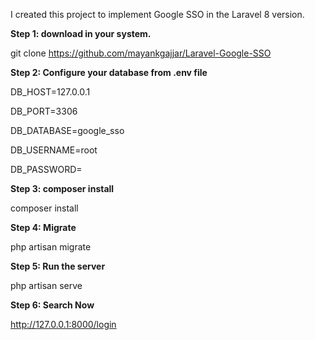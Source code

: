 I created this project to implement Google SSO in the Laravel 8 version.

**Step 1: download in your system.**

git clone https://github.com/mayankgajjar/Laravel-Google-SSO

**Step 2: Configure your database from .env file**

DB_HOST=127.0.0.1

DB_PORT=3306

DB_DATABASE=google_sso

DB_USERNAME=root

DB_PASSWORD=

**Step 3: composer install**

composer install

**Step 4: Migrate**

php artisan migrate

**Step 5: Run the server**

php artisan serve

**Step 6: Search Now**

http://127.0.0.1:8000/login
